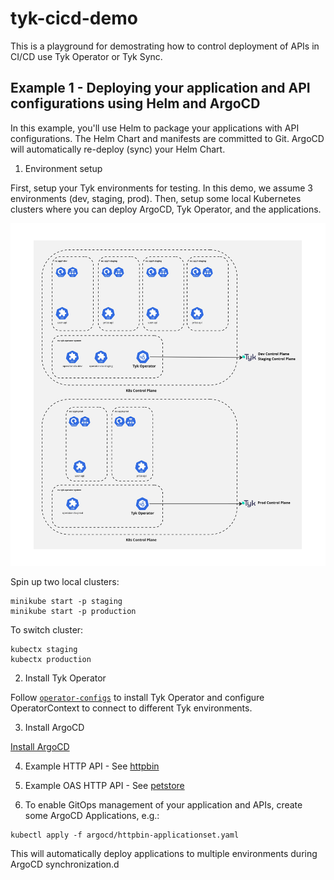 # tyk-cicd-demo

This is a playground for demostrating how to control deployment of APIs in CI/CD use Tyk Operator or Tyk Sync.

## Example 1 - Deploying your application and API configurations using Helm and ArgoCD
In this example, you'll use Helm to package your applications with API configurations. The Helm Chart and manifests are committed to Git. ArgoCD will automatically re-deploy (sync) your Helm Chart.

1. Environment setup

First, setup your Tyk environments for testing. In this demo, we assume 3 environments (dev, staging, prod). Then, setup some local Kubernetes clusters where you can deploy ArgoCD, Tyk Operator, and the applications.

![Tyk Operator Environment Setup](./images/tyk-operator-setup.jpg)

Spin up two local clusters:
```
minikube start -p staging
minikube start -p production
```

To switch cluster:
```
kubectx staging
kubectx production
```

2. Install Tyk Operator

Follow [`operator-configs`](./operator-configs/) to install Tyk Operator and configure OperatorContext to connect to different Tyk environments.

3. Install ArgoCD

[Install ArgoCD](https://argo-cd.readthedocs.io/en/stable/getting_started/)

4. Example HTTP API - See [httpbin](./httpbin/)

5. Example OAS HTTP API - See [petstore](./petstore/)

6. To enable GitOps management of your application and APIs, create some ArgoCD Applications, e.g.:

```
kubectl apply -f argocd/httpbin-applicationset.yaml
```

This will automatically deploy applications to multiple environments during ArgoCD synchronization.d